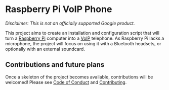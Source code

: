 # Raspberry Pi VoIP Phone

_*Disclaimer:* This is not an officially supported Google product._

This project aims to create an installation and configuration script that will
turn a [Raspberry Pi](https://en.wikipedia.org/wiki/Raspberry_Pi) computer into
a [VoIP](https://en.wikipedia.org/wiki/Voice_over_IP) telephone. As Raspberry Pi
lacks a microphone, the project will focus on using it with a Bluetooth
headsets, or optionally with an external soundcard.

## Contributions and future plans

Once a skeleton of the project becomes available, contributions will be
welcomed! Please see [Code of Conduct](docs/code-of-conduct.md) and
[Contributing](docs/contributing.md).
